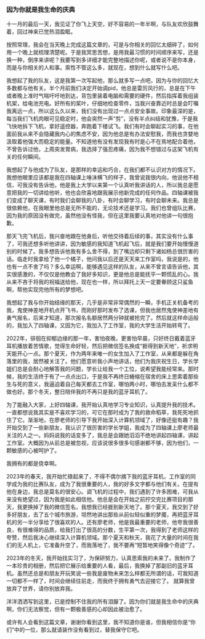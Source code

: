 ### 因为你就是我生命的庆典

十一月的最后一天，我见证了你飞上天空，好不容易的一年半啊，与队友欢欣鼓舞着，回过神来已觉热泪盈眶。

按照常理，我会在当天晚上完成这篇文章的，可是与你相关的回忆太细碎了，如何用一个晚上就梳理清楚呢。于是我冥思苦想，是用我最习惯的时间顺序来写，还是换一种，倒序来讲呢？我要写到多详细才能完整地描述你呢，或者说不是你本身，而是与你相关的人和事。索性不管这么多，就现在，想到什么就写什么吧。

我想起了我的队友，这是我第一次写起他，那么就多写一点吧，因为与你的回忆大多数都与他有关。半个月前我们决定开始调pid，他总是雷厉风行的，总是在下午或者晚上准时气喘吁吁地到达，背包里装着电脑和需要的硬件，然后指挥着我组装机架，给电池充电。好所有的桨叶，仔细地检查零件，当我兴奋靠近时总是会叮嘱我离远一点，所以这么久以来，我们没有出现过一点点安全事故。印象最深的是，每当我们飞机肉眼可见稳定时，他会突然一声“剪”，没有半点纠结和犹豫，于是我飞快地拆下飞机，拿好遥控器，奔跑着下楼试飞。我们有时会聊起实习的事，在他面前我从来不会隐藏我内心的焦虑不安，因为他总是有办法安慰我，而我也贪婪地汲取着他强大而稳定的能量。不知道他有没有发现我有时是心不在焉地配合着他，不曾告诉过他，上周突发胃病，我选择了强忍疼痛，因为我不想错过与这架飞机有关的任何瞬间。

我想起了与他成为了队友，是那样的幸运和巧合，在我们都不认识对方的情况下。我想他眼里应该都是我在四轴课上唾沫横飞的样子，我曾说我很内向，他说他不相信，可我没有告诉他，他是我上大学以来第一个认真听我讲话的人，所以我总是愿意把我的一切讲给他听，他也会欣喜地跟我展示他新完成的任何作品。四轴课被我们变成了聊天课，有时我们会聊我的八卦，有时会聊学习，有时会聊未来。我总是很依赖他，在我眼里他总是无所不能的，无论技术还是学习。我们也曾组队比赛，因为我的原因没有做完，虽然他没有怪我，但在这里我要认真地对他讲一句很抱歉。

那天飞完飞机后，我兴奋地跟在他身后，听他交待着后续的事，其实没有什么事了，可我还想多听他讲讲，因为敏感的我知道飞机起飞后，就是我们要开始慢慢道别的时候了。我多想告诉他我有多么舍不得，到了嘴边却只剩下诸如杨总很厉害的话。临走时我拿给了他一个橘子，他问我以后还是天天来工作室吗，我说是的，他也有一点不舍了吗？多么幸运啊，能够遇见这样的队友，从来不曾言语告诉他，其实很感激的，不仅仅是他教会了我好多知识，更是他总是能抚平一颗慌乱的心。我从来不吝于将我的祝福送给他，现在也一样，所以拜托上天一定要眷顾这只鲨鱼啊，帮他实现完他所有的梦想吧。

我想起了我与你开始结缘的那天，几乎是非常非常偶然的一瞬，手机正关机备考的我，鬼使神差地开机点开飞书，而刚好那时发布了选课，但我也居然鬼使神差地有勇气报名，后来才知道，那次报名名额居然两分钟就被抢完了。然后就这样命运般的，我加入了四轴课，又因为它，我加入了工作室，我的大学生活开始转弯了。

2022年，徘徊在抑郁边缘的那一年，害怕夜晚，更害怕早晨，只好终日戴着蓝牙耳机播放着苦情歌，觉得生命好轻，然后把微信签名换成“捱得到新天地”，祈求明天能开心一点。那个夏天，作为两年来唯一的女生加入了工作室，从来都是躲在角落里的我，居然被关注了。他们愿意听我小声地讲话，他们为我庆祝生日，学长学姐们总是会耐心地解答我的问题，学长让给我一个工位，说希望我能经常来。那时候，我的生活终于有了一点点出口，于是我不再终日蜷缩在宿舍的床上思索着那些生与死的意义，我逼迫着自己每天都去工作室，哪怕两小时，哪怕去发呆什么都不做也好。那个冬天，整日陪伴我的不再只是我的蓝牙耳机了。

为了能融入大家，上好四轴课，我开始认真地学习专业知识，认真提升我的技术。一直都想说我其实是不喜欢学习的，可它在那时成为了我的救命稻草，我死死地抓住了它。渐渐地，在廖老师的引导下我开始深入计算机领域了，好像还挺有趣？我开始交到了一些新朋友，我认识了很厉害的学长学姐，我成为了四轴课上廖老师最关注的人之一。妈妈说我的话变多了，我总是会跟她滔滔不绝地讲起四轴课，讲起工作室。大概因为从前总是被忽视，应该说很多很多句感谢都不够，因为他们，一颗敏感的心被呵护了。

我拥有的都是侥幸啊。

2023年的春天，我开始忙碌起来了，不得不偶尔摘下我的蓝牙耳机，工作室的同学成为我的比赛队友，成为了我很重要的人，我的好多文字都与他们有关。在提有他在身边，我总是莫名的很安心。调飞机的过程中，我们遇到了许多困难，可我从来没有绝望过，因为我是如此相信他。他总是会在开始之前拧交完比赛项目的那天，我更换掉了我的微信签名，我想我已经捱到新天地了。那个夏天，我交到了好多好朋友，去了五个城市旅游，坦然地讲出那些从前似轻似重的梦魇，再把蓝牙耳机的另一半分享给了很喜欢的人。还有廖老师，他是我最重要的老师，他夸我很善良，有很难得的品质，给我打出了很高的分数，生平第一次，我得到了老师这样的夸赞，然后我决心继续深入计算机领域。那个夏天和秋天，我花了大量的时间在我们的无人机上，它准备升空了，而我落地了，我不要再“短暂地笑得像个奇迹”了。

2023年的冬天，我开始找实习了，为保研努力，认真思索我的未来了。我制作了一本珍贵的相册，然后把它展示给重要的人看，最后，我换掉了那副旧的蓝牙耳机。虽然还总是和朋友开玩笑说一些我是废物未来怎么样都无所谓的话，可我知道一切都不一样了，时间会继续往前走，而我终于拥有勇气去迎接它了。
就算我曾放弃了世界，请你别放弃我。

洋洋洒洒写到这里，已是控制不住我的所有泪腺了。因为你们就是我生命中的庆典啊，你们无法察觉，但有一颗极善感的心却因此被治愈了。

或许有人会看到这篇文章，谢谢你看到这里，我不知道你是谁，但我相信你是“你们”中的一位，那么就请装作没有看到过，替我保守它吧。

